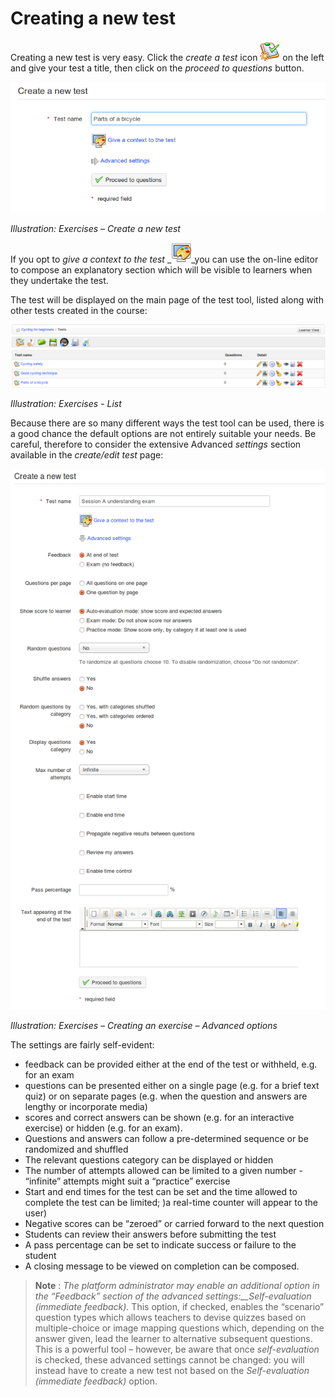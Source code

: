 # Creating a new test

Creating a new test is very easy. Click the _create a test_ icon ![](../../.gitbook/assets/graphics130.png) on the left and give your test a title, then click on the _proceed to questions_ button.

![](../../.gitbook/assets/graphics133.png)

_Illustration: Exercises – Create a new test_

If you opt to _give a context to the test_ \_![](../../.gitbook/assets/graphics131.png)\_you can use the on-line editor to compose an explanatory section which will be visible to learners when they undertake the test.

The test will be displayed on the main page of the test tool, listed along with other tests created in the course:

![](../../.gitbook/assets/graphics134.png)

_Illustration: Exercises - List_

Because there are so many different ways the test tool can be used, there is a good chance the default options are not entirely suitable your needs. Be careful, therefore to consider the extensive Advanced _settings_ section available in the _create/edit test_ page:

![](../../.gitbook/assets/graphics135.png)

_Illustration: Exercises – Creating an exercise – Advanced options_

The settings are fairly self-evident:

* feedback can be provided either at the end of the test or withheld, e.g. for an exam
* questions can be presented either on a single page \(e.g. for a brief text quiz\) or on separate pages \(e.g. when the question and answers are lengthy or incorporate media\)
* scores and correct answers can be shown \(e.g. for an interactive exercise\) or hidden \(e.g. for an exam\).
* Questions and answers can follow a pre-determined sequence or be randomized and shuffled
* The relevant questions category can be displayed or hidden
* The number of attempts allowed can be limited to a given number - “infinite” attempts might suit a “practice” exercise
* Start and end times for the test can be set and the time allowed to complete the test can be limited; \)a real-time counter will appear to the user\)
* Negative scores can be “zeroed” or carried forward to the next question
* Students can review their answers before submitting the test
* A pass percentage can be set to indicate success or failure to the student
* A closing message to be viewed on completion can be composed.

> **Note** : _The platform administrator may enable an additional option in the “Feedback” section of the advanced settings:\_\_Self-evaluation \(immediate feedback\)._ This option, if checked, enables the “scenario” question types which allows teachers to devise quizzes based on multiple-choice or image mapping questions which, depending on the answer given, lead the learner to alternative subsequent questions. This is a powerful tool – however, be aware that once _self-evaluation_ is checked, these advanced settings cannot be changed: you will instead have to create a new test not based on the _Self-evaluation \(immediate feedback\)_ option.

